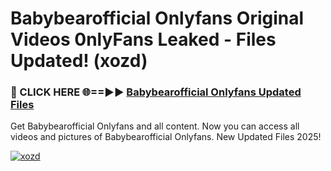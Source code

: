 # Babybearofficial Onlyfans Original Videos 0nlyFans Leaked - Files Updated! (xozd)

<h3>🔴 CLICK HERE 🌐==►► <a href="https://tinyurl.com/ehrbuxhb" rel="nofollow">Babybearofficial Onlyfans Updated Files</a></h3>

Get Babybearofficial Onlyfans and all content. Now you can access all videos and pictures of Babybearofficial Onlyfans. New Updated Files 2025!

[![xozd](https://i.imgur.com/lVYEuWS.gif)](https://tinyurl.com/ehrbuxhb)
